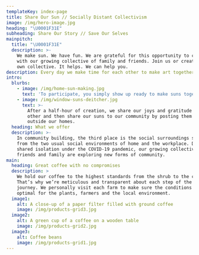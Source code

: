 ```yaml
---
templateKey: index-page
title: Share Our Sun // Socially Distant Collectivism
image: /img/hero-image.jpg
heading: "\U0001F31E"
subheading: Share Our Story // Save Our Selves
mainpitch:
  title: "\U0001F31E"
  description: >-
    We make sun. We have fun. We are grateful for this opportunity to create
    with our growing collective of family and friends. Join us or create your
    own collective. It helps. We can help you. 
description: Every day we make time for each other to make art together.
intro:
  blurbs:
    - image: /img/home-sun-making.jpg
      text: 'To participate, you simply show up ready to make suns together. '
    - image: /img/window-suns-deitcher.jpg
      text: >-
        After a half-hour of creation, we share our joys and gratitude with each
        other and then share our suns to our community by posting them daily
        outside our homes.
  heading: What we offer
  description: >-
    In community building, the third place is the social surroundings separate
    from the two usual social environments of home and the workplace. During our
    shared isolation under the COVID-19 pandemic, our growing collective of
    friends and family are exploring new forms of community. 
main:
  heading: Great coffee with no compromises
  description: >
    We hold our coffee to the highest standards from the shrub to the cup.
    That’s why we’re meticulous and transparent about each step of the coffee’s
    journey. We personally visit each farm to make sure the conditions are
    optimal for the plants, farmers and the local environment.
  image1:
    alt: A close-up of a paper filter filled with ground coffee
    image: /img/products-grid3.jpg
  image2:
    alt: A green cup of a coffee on a wooden table
    image: /img/products-grid2.jpg
  image3:
    alt: Coffee beans
    image: /img/products-grid1.jpg
---
```

